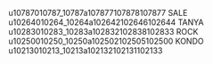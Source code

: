 u10787010787_10787a107877107878107877 SALE
u10264010264_10264a102642102646102644 TANYA
u10283010283_10283a102832102838102833 ROCK
u10250010250_10250a102502102505102500 KONDO
u10213010213_10213a102132102131102133
